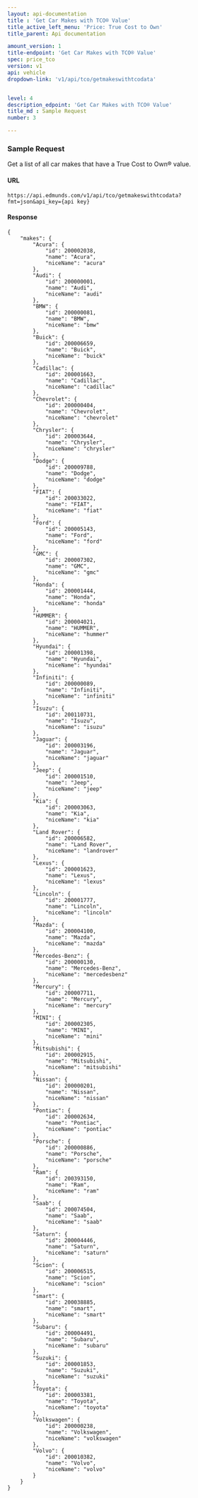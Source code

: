 ```yaml
---
layout: api-documentation
title : 'Get Car Makes with TCO® Value'
title_active_left_menu: 'Price: True Cost to Own'
title_parent: Api documentation

amount_version: 1
title-endpoint: 'Get Car Makes with TCO® Value'
spec: price_tco
version: v1
api: vehicle
dropdown-link: 'v1/api/tco/getmakeswithtcodata'


level: 4
description_edpoint: 'Get Car Makes with TCO® Value'
title_md : Sample Request
number: 3

---
```


### Sample Request

Get a list of all car makes that have a True Cost to Own® value.

#### URL

	https://api.edmunds.com/v1/api/tco/getmakeswithtcodata?fmt=json&api_key={api key}
	
#### Response

	{
	    "makes": {
	        "Acura": {
	            "id": 200002038,
	            "name": "Acura",
	            "niceName": "acura"
	        },
	        "Audi": {
	            "id": 200000001,
	            "name": "Audi",
	            "niceName": "audi"
	        },
	        "BMW": {
	            "id": 200000081,
	            "name": "BMW",
	            "niceName": "bmw"
	        },
	        "Buick": {
	            "id": 200006659,
	            "name": "Buick",
	            "niceName": "buick"
	        },
	        "Cadillac": {
	            "id": 200001663,
	            "name": "Cadillac",
	            "niceName": "cadillac"
	        },
	        "Chevrolet": {
	            "id": 200000404,
	            "name": "Chevrolet",
	            "niceName": "chevrolet"
	        },
	        "Chrysler": {
	            "id": 200003644,
	            "name": "Chrysler",
	            "niceName": "chrysler"
	        },
	        "Dodge": {
	            "id": 200009788,
	            "name": "Dodge",
	            "niceName": "dodge"
	        },
	        "FIAT": {
	            "id": 200033022,
	            "name": "FIAT",
	            "niceName": "fiat"
	        },
	        "Ford": {
	            "id": 200005143,
	            "name": "Ford",
	            "niceName": "ford"
	        },
	        "GMC": {
	            "id": 200007302,
	            "name": "GMC",
	            "niceName": "gmc"
	        },
	        "Honda": {
	            "id": 200001444,
	            "name": "Honda",
	            "niceName": "honda"
	        },
	        "HUMMER": {
	            "id": 200004021,
	            "name": "HUMMER",
	            "niceName": "hummer"
	        },
	        "Hyundai": {
	            "id": 200001398,
	            "name": "Hyundai",
	            "niceName": "hyundai"
	        },
	        "Infiniti": {
	            "id": 200000089,
	            "name": "Infiniti",
	            "niceName": "infiniti"
	        },
	        "Isuzu": {
	            "id": 200110731,
	            "name": "Isuzu",
	            "niceName": "isuzu"
	        },
	        "Jaguar": {
	            "id": 200003196,
	            "name": "Jaguar",
	            "niceName": "jaguar"
	        },
	        "Jeep": {
	            "id": 200001510,
	            "name": "Jeep",
	            "niceName": "jeep"
	        },
	        "Kia": {
	            "id": 200003063,
	            "name": "Kia",
	            "niceName": "kia"
	        },
	        "Land Rover": {
	            "id": 200006582,
	            "name": "Land Rover",
	            "niceName": "landrover"
	        },
	        "Lexus": {
	            "id": 200001623,
	            "name": "Lexus",
	            "niceName": "lexus"
	        },
	        "Lincoln": {
	            "id": 200001777,
	            "name": "Lincoln",
	            "niceName": "lincoln"
	        },
	        "Mazda": {
	            "id": 200004100,
	            "name": "Mazda",
	            "niceName": "mazda"
	        },
	        "Mercedes-Benz": {
	            "id": 200000130,
	            "name": "Mercedes-Benz",
	            "niceName": "mercedesbenz"
	        },
	        "Mercury": {
	            "id": 200007711,
	            "name": "Mercury",
	            "niceName": "mercury"
	        },
	        "MINI": {
	            "id": 200002305,
	            "name": "MINI",
	            "niceName": "mini"
	        },
	        "Mitsubishi": {
	            "id": 200002915,
	            "name": "Mitsubishi",
	            "niceName": "mitsubishi"
	        },
	        "Nissan": {
	            "id": 200000201,
	            "name": "Nissan",
	            "niceName": "nissan"
	        },
	        "Pontiac": {
	            "id": 200002634,
	            "name": "Pontiac",
	            "niceName": "pontiac"
	        },
	        "Porsche": {
	            "id": 200000886,
	            "name": "Porsche",
	            "niceName": "porsche"
	        },
	        "Ram": {
	            "id": 200393150,
	            "name": "Ram",
	            "niceName": "ram"
	        },
	        "Saab": {
	            "id": 200074504,
	            "name": "Saab",
	            "niceName": "saab"
	        },
	        "Saturn": {
	            "id": 200004446,
	            "name": "Saturn",
	            "niceName": "saturn"
	        },
	        "Scion": {
	            "id": 200006515,
	            "name": "Scion",
	            "niceName": "scion"
	        },
	        "smart": {
	            "id": 200038885,
	            "name": "smart",
	            "niceName": "smart"
	        },
	        "Subaru": {
	            "id": 200004491,
	            "name": "Subaru",
	            "niceName": "subaru"
	        },
	        "Suzuki": {
	            "id": 200001853,
	            "name": "Suzuki",
	            "niceName": "suzuki"
	        },
	        "Toyota": {
	            "id": 200003381,
	            "name": "Toyota",
	            "niceName": "toyota"
	        },
	        "Volkswagen": {
	            "id": 200000238,
	            "name": "Volkswagen",
	            "niceName": "volkswagen"
	        },
	        "Volvo": {
	            "id": 200010382,
	            "name": "Volvo",
	            "niceName": "volvo"
	        }
	    }
	}